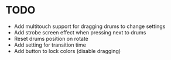 # TODO

- Add multitouch support for dragging drums to change settings
- Add strobe screen effect when pressing next to drums
- Reset drums position on rotate
- Add setting for transition time
- Add button to lock colors (disable dragging)
